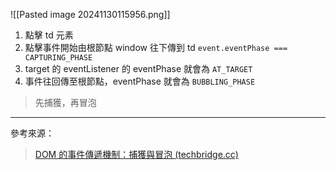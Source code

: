 
![[Pasted image 20241130115956.png]]

1. 點擊 td 元素
2. 點擊事件開始由根節點 window 往下傳到 td  `event.eventPhase === CAPTURING_PHASE`
3. target 的 eventListener 的 eventPhase 就會為 `AT_TARGET`
4. 事件往回傳至根節點，eventPhase 就會為 `BUBBLING_PHASE`

> 先捕獲，再冒泡


--- 

參考來源：

> [DOM 的事件傳遞機制：捕獲與冒泡 (techbridge.cc)](https://blog.techbridge.cc/2017/07/15/javascript-event-propagation/)